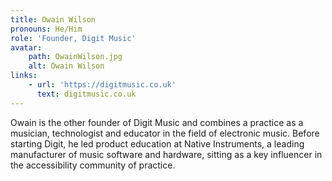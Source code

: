 ```yaml
---
title: Owain Wilson
pronouns: He/Him
role: 'Founder, Digit Music'
avatar:
    path: OwainWilson.jpg
    alt: Owain Wilson
links:
    - url: 'https://digitmusic.co.uk'
      text: digitmusic.co.uk
---
```


Owain is the other founder of Digit Music and combines a practice as a musician, technologist and educator in the field of electronic music. Before starting Digit, he led product education at Native Instruments, a leading manufacturer of music software and hardware, sitting as a key influencer in the accessibility community of practice.